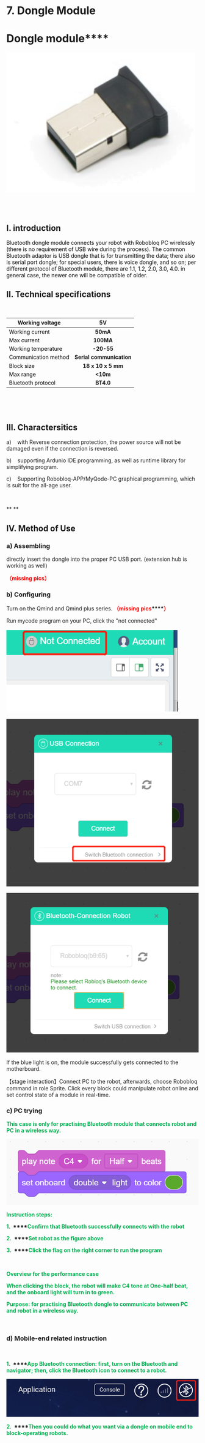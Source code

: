 # 7. Dongle Module

# 
# Dongle module****
![1582361297545-acfc5f0a-5b1e-4efb-84d6-7efc23466a36.png](./img/JecxZq_pjnEr380n/1582361297545-acfc5f0a-5b1e-4efb-84d6-7efc23466a36-561005.png)                  

                                                                    

## Ⅰ. introduction
<font style="color:black;">Bluetooth dongle module connects your robot with Robobloq PC wirelessly (there is no requirement of USB wire during the process). The</font><font style="color:black;"> common Bluetooth adaptor is USB dongle that is for transmitting the data; there also is serial port dongle; for s</font><font style="color:black;">pecial users, there is voice dongle, and so on; per different protocol of Bluetooth module, there are 1.1, 1.2, 2.0, 3.0, 4.0. in general case, the newer one will be compatible of older.</font>

<font style="color:black;"></font>

## Ⅱ. Technical specifications
 

| Working voltage | **5V** |
| --- | :---: |
| <font style="color:black;">Working   current</font> | **50mA** |
| <font style="color:black;">Max current</font> | **100MA** |
| <font style="color:black;">Working   temperature</font> | **-20-55** |
| <font style="color:black;">Communication   method</font> | **Serial communication** |
| <font style="color:black;">Block size</font> | **18 x 10 x 5 mm** |
| <font style="color:black;">Max range</font> | **<10m** |
| <font style="color:black;">Bluetooth   protocol</font> | **BT4.0** |


 

 

## Ⅲ. Charactersitics
a)    with Reverse connection protection, the power source will not be damaged even if the connection is reversed.

b)    supporting Ardunio IDE programming, as well as runtime library for simplifying program.

c)    Supporting Robobloq-APP/MyQode-PC graphical programming, which is suit for the all-age user.

 

** **

## Ⅳ. Method of Use
### a) Assembling
directly insert the dongle into the proper PC USB port. (extension hub is working as well)

**<font style="color:red;">（</font>****<font style="color:red;">missing pics</font>****<font style="color:red;">）</font>**

### 
### b) Configuring
Turn on the Qmind and Qmind plus series.**<font style="color:red;"> </font>****<font style="color:red;">（</font>****<font style="color:red;">missing pics</font>****<font style="color:red;">）</font>**

Run mycode program on your PC, click the "not connected"

![1582361338683-7089fd02-8003-44c1-87f1-38c6de07ad97.png](./img/JecxZq_pjnEr380n/1582361338683-7089fd02-8003-44c1-87f1-38c6de07ad97-465828.png)

![1582361352614-996c69cf-7d3e-4892-8537-802cf382afb9.png](./img/JecxZq_pjnEr380n/1582361352614-996c69cf-7d3e-4892-8537-802cf382afb9-014517.png)

![1582361362925-cbba0799-454c-4027-937a-db4a1681a37e.png](./img/JecxZq_pjnEr380n/1582361362925-cbba0799-454c-4027-937a-db4a1681a37e-088283.png)

If the blue light is on, the module successfully gets connected to the motherboard.

【stage interaction】Connect PC to the robot, afterwards, choose Robobloq command in role Sprite. Click every block could manipulate robot online and set control state of a module in real-time.

### c) PC trying
**<font style="color:#00B050;">This case is only for practising Bluetooth module that connects robot and PC in a wireless way.</font>**

![1582361381416-1b10176c-250e-45e0-b932-9c27ddf9b08f.png](./img/JecxZq_pjnEr380n/1582361381416-1b10176c-250e-45e0-b932-9c27ddf9b08f-730328.png)

**<font style="color:#00B050;">Instruction steps:</font>**

**<font style="color:#00B050;">1.  </font>****<font style="color:#00B050;">Confirm that Bluetooth successfully connects with the robot</font>**

**<font style="color:#00B050;">2.  </font>****<font style="color:#00B050;">Set robot as the figure above</font>**

**<font style="color:#00B050;">3.  </font>****<font style="color:#00B050;">Click the flag on the right corner to run the program</font>**

**<font style="color:#00B050;"> </font>**

**<font style="color:#00B050;">Overview for the performance case </font>**

**<font style="color:#00B050;">When clicking the block, the robot will make C4 tone at One-half beat, and the onboard light will turn in to green.</font>**

**<font style="color:#00B050;">Purpose: for practising Bluetooth dongle to communicate between PC and robot in a wireless way.</font>**

**<font style="color:#00B050;">     </font>**

### d) Mobile-end related instruction
**<font style="color:#00B050;"> </font>**

**<font style="color:#00B050;">1.  </font>****<font style="color:#00B050;">App Bluetooth connection: first, turn on the Bluetooth and navigator; then, click the Bluetooth icon to connect to a robot.</font>**

![1582361395639-9392c845-1f02-40a9-a885-c4393ddc09c3.png](./img/JecxZq_pjnEr380n/1582361395639-9392c845-1f02-40a9-a885-c4393ddc09c3-782666.png)

**<font style="color:#00B050;">2.  </font>****<font style="color:#00B050;">Then you could do what you want via a dongle on mobile end to block-operating robots.</font>**

 

**<font style="color:#A8D08D;"> </font>**

**<font style="color:red;"> </font>**

**<font style="color:red;"> </font>**

**<font style="color:red;"> </font>**

**<font style="color:red;"> </font>**





> 更新: 2020-12-02 01:18:58  
> 原文: <https://www.yuque.com/robobloq/gb7mwf/dg7nht>